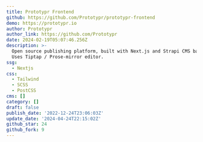 ```yaml
---
title: Prototypr Frontend
github: https://github.com/Prototypr/prototypr-frontend
demo: https://prototypr.io
author: Prototypr
author_link: https://github.com/Prototypr
date: 2024-02-19T05:07:46.256Z
description: >-
  Open source publishing platform, built with Next.js and Strapi CMS backend.
  Uses Tiptap / Prose-mirror editor.
ssg:
  - Nextjs
css:
  - Tailwind
  - SCSS
  - PostCSS
cms: []
category: []
draft: false
publish_date: '2022-12-24T23:06:03Z'
update_date: '2024-04-24T22:15:02Z'
github_star: 24
github_fork: 9
---
```

